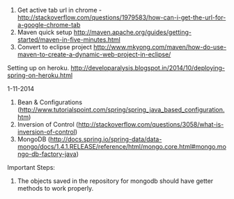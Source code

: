 1. Get active tab url in chrome -http://stackoverflow.com/questions/1979583/how-can-i-get-the-url-for-a-google-chrome-tab
2. Maven quick setup http://maven.apache.org/guides/getting-started/maven-in-five-minutes.html
3. Convert to eclipse project http://www.mkyong.com/maven/how-do-use-maven-to-create-a-dynamic-web-project-in-eclipse/

Setting up on heroku.
http://developaralysis.blogspot.in/2014/10/deploying-spring-on-heroku.html

1-11-2014
1. Bean & Configurations (http://www.tutorialspoint.com/spring/spring_java_based_configuration.htm)
2. Inversion of Control (http://stackoverflow.com/questions/3058/what-is-inversion-of-control)
3. MongoDB (http://docs.spring.io/spring-data/data-mongo/docs/1.4.1.RELEASE/reference/html/mongo.core.html#mongo.mongo-db-factory-java)

Important Steps:
1. The objects saved in the repository for mongodb should have getter methods to work properly.